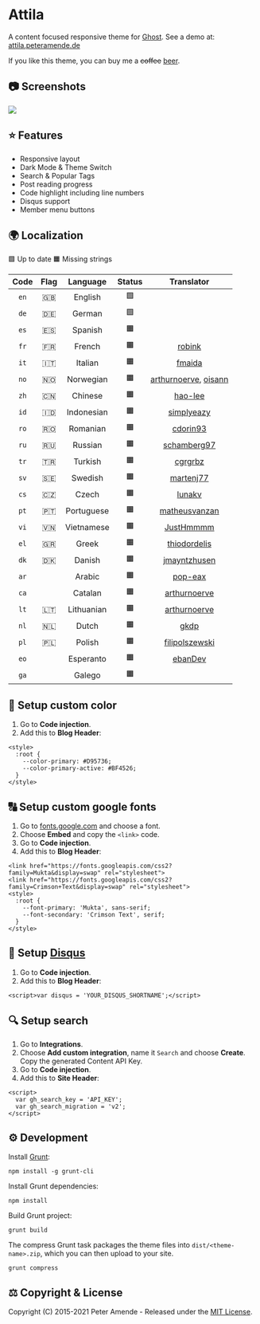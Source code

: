 # Attila

A content focused responsive theme for [Ghost](https://github.com/tryghost/ghost/). See a demo at: [attila.peteramende.de](https://attila.peteramende.de/)

If you like this theme, you can buy me a ~~coffee~~ [beer](https://paypal.me/zutrinken).

## 📷 Screenshots

<img src="https://raw.githubusercontent.com/zutrinken/attila/master/src/screenshot.png" />

## ⭐️ Features

* Responsive layout
* Dark Mode & Theme Switch
* Search & Popular Tags
* Post reading progress
* Code highlight including line numbers
* Disqus support
* Member menu buttons

## 🌍 Localization

🟩 Up to date  🟧 Missing strings

| Code | Flag | Language | Status | Translator |
| :--: | :--: | :------: | :----: | :--------: |
| `en` | 🇬🇧 | English | 🟩 | |
| `de` | 🇩🇪 | German | 🟩 | |
| `es` | 🇪🇸 | Spanish | 🟧 | |
| `fr` | 🇫🇷 | French | 🟧 | [robink](https://github.com/robink) |
| `it` | 🇮🇹 | Italian | 🟧 | [fmaida](https://github.com/fmaida) |
| `no` | 🇳🇴 | Norwegian | 🟧 | [arthurnoerve](https://github.com/arthurnoerve), [oisann](https://github.com/oisann) |
| `zh` | 🇨🇳 | Chinese | 🟧 | [hao-lee](https://github.com/hao-lee) |
| `id` | 🇮🇩 | Indonesian | 🟧 | [simplyeazy](https://github.com/simplyeazy) |
| `ro` | 🇷🇴 | Romanian | 🟧 | [cdorin93](https://github.com/cdorin93) |
| `ru` | 🇷🇺 | Russian | 🟧 | [schamberg97](https://github.com/schamberg97) |
| `tr` | 🇹🇷 | Turkish | 🟧 | [cgrgrbz](https://github.com/cgrgrbz) |
| `sv` | 🇸🇪 | Swedish | 🟧 | [martenj77](https://github.com/martenj77) |
| `cs` | 🇨🇿 | Czech | 🟧 | [lunakv](https://github.com/lunakv) |
| `pt` | 🇵🇹 | Portuguese | 🟧 | [matheusvanzan](https://github.com/matheusvanzan) |
| `vi` | 🇻🇳 | Vietnamese | 🟧 | [JustHmmmm](https://github.com/justhmmmm) |
| `el` | 🇬🇷 | Greek | 🟧 | [thiodordelis](https://github.com/thiodordelis) |
| `dk` | 🇩🇰 | Danish | 🟧 | [jmayntzhusen](https://github.com/jmayntzhusen) |
| `ar` | | Arabic | 🟧 | [pop-eax](https://github.com/pop-eax) |
| `ca` | | Catalan | 🟧 | [arthurnoerve](https://github.com/arthurnoerve) |
| `lt` | 🇱🇹 | Lithuanian | 🟧 | [arthurnoerve](https://github.com/arthurnoerve) |
| `nl` | 🇳🇱 | Dutch | 🟧 | [gkdp](https://github.com/gkdp) |
| `pl` | 🇵🇱 | Polish | 🟧 | [filipolszewski](https://github.com/filipolszewski) |
| `eo` | | Esperanto | 🟧 | [ebanDev](https://github.com/ebanDev) |
| `ga` | | Galego | 🟧 | |

## 🎨 Setup custom color

1. Go to __Code injection__.  
2. Add this to __Blog Header__:  
````
<style>
  :root {
    --color-primary: #D95736;
    --color-primary-active: #BF4526;
  }
</style>
````

## 🔠 Setup custom google fonts

1. Go to [fonts.google.com](https://fonts.google.com/) and choose a font.
2. Choose __Embed__ and copy the `<link>` code.
3. Go to __Code injection__.  
4. Add this to __Blog Header__:  
````
<link href="https://fonts.googleapis.com/css2?family=Mukta&display=swap" rel="stylesheet">
<link href="https://fonts.googleapis.com/css2?family=Crimson+Text&display=swap" rel="stylesheet">
<style>
  :root {
    --font-primary: 'Mukta', sans-serif;
    --font-secondary: 'Crimson Text', serif;
  }
</style>
````

## 💬 Setup [Disqus](https://disqus.com/)

1. Go to __Code injection__.  
2. Add this to __Blog Header__:  
````
<script>var disqus = 'YOUR_DISQUS_SHORTNAME';</script>
````

## 🔍 Setup search

1. Go to __Integrations__.  
2. Choose __Add custom integration__, name it `Search` and choose __Create__. Copy the generated Content API Key.  
3. Go to __Code injection__.  
4. Add this to __Site Header__:  
````
<script>
  var gh_search_key = 'API_KEY';
  var gh_search_migration = 'v2';
</script>
````
## ⚙️ Development

Install [Grunt](https://gruntjs.com/getting-started/):

	npm install -g grunt-cli

Install Grunt dependencies:

	npm install

Build Grunt project:

	grunt build

The compress Grunt task packages the theme files into `dist/<theme-name>.zip`, which you can then upload to your site.

	grunt compress

## ⚖️ Copyright & License

Copyright (C) 2015-2021 Peter Amende - Released under the [MIT License](https://github.com/zutrinken/attila/blob/master/LICENSE).
